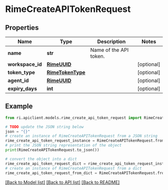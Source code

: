 # RimeCreateAPITokenRequest


## Properties

Name | Type | Description | Notes
------------ | ------------- | ------------- | -------------
**name** | **str** | Name of the API token. | 
**workspace_id** | [**RimeUUID**](RimeUUID.md) |  | [optional] 
**token_type** | [**RimeTokenType**](RimeTokenType.md) |  | [optional] 
**agent_id** | [**RimeUUID**](RimeUUID.md) |  | [optional] 
**expiry_days** | **int** |  | [optional] 

## Example

```python
from ri.apiclient.models.rime_create_api_token_request import RimeCreateAPITokenRequest

# TODO update the JSON string below
json = "{}"
# create an instance of RimeCreateAPITokenRequest from a JSON string
rime_create_api_token_request_instance = RimeCreateAPITokenRequest.from_json(json)
# print the JSON string representation of the object
print(RimeCreateAPITokenRequest.to_json())

# convert the object into a dict
rime_create_api_token_request_dict = rime_create_api_token_request_instance.to_dict()
# create an instance of RimeCreateAPITokenRequest from a dict
rime_create_api_token_request_from_dict = RimeCreateAPITokenRequest.from_dict(rime_create_api_token_request_dict)
```
[[Back to Model list]](../README.md#documentation-for-models) [[Back to API list]](../README.md#documentation-for-api-endpoints) [[Back to README]](../README.md)

